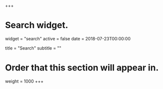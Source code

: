 +++
# Search widget.
widget = "search"
active = false
date = 2018-07-23T00:00:00

title = "Search"
subtitle = ""

# Order that this section will appear in.
weight = 1000
+++

